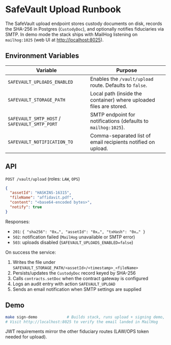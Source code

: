# SafeVault Upload Runbook

The SafeVault upload endpoint stores custody documents on disk, records the SHA-256 in Postgres (`CustodyDoc`), and optionally notifies fiduciaries via SMTP. In demo mode the stack ships with MailHog listening on `mailhog:1025` (web UI at [http://localhost:8025](http://localhost:8025)).

## Environment Variables

| Variable | Purpose |
|----------|---------|
| `SAFEVAULT_UPLOADS_ENABLED` | Enables the `/vault/upload` route. Defaults to `false`. |
| `SAFEVAULT_STORAGE_PATH` | Local path (inside the container) where uploaded files are stored. |
| `SAFEVAULT_SMTP_HOST` / `SAFEVAULT_SMTP_PORT` | SMTP endpoint for notifications (defaults to `mailhog:1025`). |
| `SAFEVAULT_NOTIFICATION_TO` | Comma-separated list of email recipients notified on upload. |

## API

`POST /vault/upload` (roles: `LAW`, `OPS`)

```json
{
  "assetId": "HASKINS-16315",
  "fileName": "affidavit.pdf",
  "content": "<base64-encoded bytes>",
  "notify": true
}
```

Responses:

- `201`: `{ "sha256": "0x…", "assetId": "0x…", "txHash": "0x…" }`
- `502`: notification failed (`MailHog` unavailable or SMTP error)
- `503`: uploads disabled (`SAFEVAULT_UPLOADS_ENABLED=false`)

On success the service:

1. Writes the file under `SAFEVAULT_STORAGE_PATH/<assetId>/<timestamp>_<fileName>`
2. Persists/updates the `CustodyDoc` record keyed by SHA-256
3. Calls `contracts.setDoc` when the contract gateway is configured
4. Logs an audit entry with action `SAFEVAULT_UPLOAD`
5. Sends an email notification when SMTP settings are supplied

## Demo

```bash
make sign-demo             # Builds stack, runs upload + signing demo, exports reports
# Visit http://localhost:8025 to verify the email landed in MailHog
```

JWT requirements mirror the other fiduciary routes (LAW/OPS token needed for upload).
